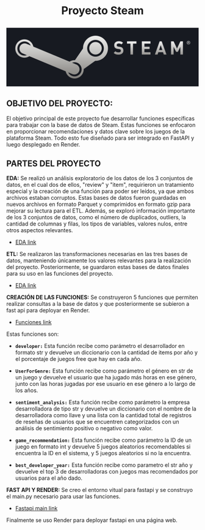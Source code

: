 # <p align="center">**Proyecto Steam**</p>

<p align="center">
  <img src="/Recursos/Steam.png" alt="Steam logo">
</p>

## OBJETIVO DEL PROYECTO: 

El objetivo principal de este proyecto fue desarrollar funciones específicas para trabajar con la base de datos de Steam. Estas funciones se enfocaron en proporcionar recomendaciones y datos clave sobre los juegos de la plataforma Steam. Todo esto fue diseñado para ser integrado en FastAPI y luego desplegado en Render.

## PARTES DEL PROYECTO

**EDA:** 
Se realizó un análisis exploratorio de los datos de los 3 conjuntos de datos, en el cual dos de ellos, "review" y "item", requirieron un tratamiento especial y la creación de una función para poder ser leídos, ya que ambos archivos estaban corruptos. Estas bases de datos fueron guardadas en nuevos archivos en formato Parquet y comprimidos en formato gzip para mejorar su lectura para el ETL. Además, se exploró información importante de los 3 conjuntos de datos, como el número de duplicados, outliers, la cantidad de columnas y filas, los tipos de variables, valores nulos, entre otros aspectos relevantes.

+ [EDA link](/EDA/EDA.ipynb)


**ETL:** Se realizaron las transformaciones necesarias en las tres bases de datos, manteniendo únicamente los valores relevantes para la realización del proyecto. Posteriormente, se guardaron estas bases de datos finales para su uso en las funciones del proyecto.

+ [EDA link](/ETL/ETL.ipynb)


**CREACIÓN DE LAS FUNCIONES:** Se construyeron 5 funciones que permiten realizar consultas a la base de datos y que posteriormente se subieron a fast api para deployar en Render. 

+ [Funciones link](/Funciones%20fastapi/Function_api.ipynb)

Estas funciones son:

+ **`developer:`** Esta función recibe como parámetro el desarrollador en formato str y devuelve un diccionario con la cantidad de items por año y el porcentaje de juegos free que hay en cada año.

+ **`UserForGenre:`** Esta función recibe como parámetro el género en str de un juego y devuelve el usuario que ha jugado más horas en ese género, junto con las horas jugadas por ese usuario en ese género a lo largo de los años.

+ **`sentiment_analysis:`** Esta función recibe como parámetro la empresa desarrolladora de tipo str y devuelve un diccionario con el nombre de la desarrolladora como llave y una lista con la cantidad total de registros de reseñas de usuarios que se encuentren categorizados con un análisis de sentimiento positivo o negativo como valor.

+ **`game_recommendation:`** Esta función recibe como parámetro la ID de un juego en formato int y devuelve 5 juegos aleatorios recomendables si encuentra la ID en el sistema, y 5 juegos aleatorios si no la encuentra.

+ **`best_developer_year:`** Esta función recibe como parametro el str año y devuelve el top 3 de desarrolladoras con juegos mas recomendados por usuarios para el año dado.


**FAST API Y RENDER:** Se creo el entorno vitual para fastapi y se construyo el main.py necesario para usar las funciones.

+ [Fastapi main link](/main.py)

Finalmente se uso Render para deployar fastapi en una página web.
